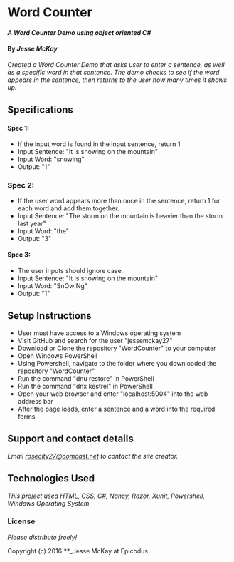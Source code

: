# Word Counter

#### _A Word Counter Demo using object oriented C#_

#### By _**Jesse McKay**_

_Created a Word Counter Demo that asks user to enter a sentence, as well as a specific word in that sentence.  The demo checks to see if the word appears in the sentence, then returns to the user how many times it shows up._

## Specifications

#### Spec 1:
* If the input word is found in the input sentence, return 1
* Input Sentence: "It is snowing on the mountain"
* Input Word: "snowing"
* Output: "1"

### Spec 2:
* If the user word appears more than once in the sentence, return 1 for each word and add them together.
* Input Sentence: "The storm on the mountain is heavier than the storm last year"
* Input Word: "the"
* Output: "3"

#### Spec 3:
* The user inputs should ignore case.
* Input Sentence: "It is snowing on the mountain"
* Input Word: "SnOwINg"
* Output: "1"

## Setup Instructions
* User must have access to a Windows operating system
* Visit GitHub and search for the user "jessemckay27"
* Download or Clone the repository "WordCounter" to your computer
* Open Windows PowerShell
* Using Powershell, navigate to the folder where you downloaded the repository "WordCounter"
* Run the command "dnu restore" in PowerShell
* Run the command "dnx kestrel" in PowerShell
* Open your web browser and enter "localhost:5004" into the web address bar
* After the page loads, enter a sentence and a word into the required forms.

## Support and contact details

_Email rosecity27@comcast.net to contact the site creator._

## Technologies Used

_This project used HTML, CSS, C#, Nancy, Razor, Xunit, Powershell, Windows Operating System_

### License

*Please distribute freely!*

Copyright (c) 2016 **_Jesse McKay at Epicodus
